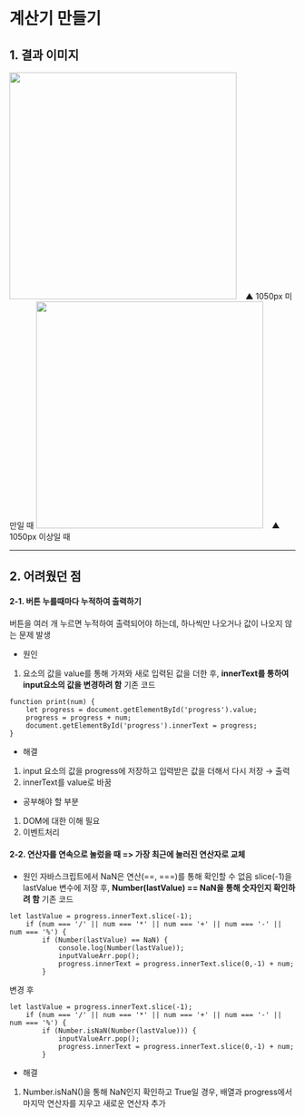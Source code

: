 # 계산기 만들기
## 1. 결과 이미지
<img src="https://user-images.githubusercontent.com/68562176/103666282-c654fc80-4fb7-11eb-8ffa-3b087e834405.PNG" width="400px">
&nbsp;&nbsp; ▲ 1050px 미만일 때
<img src="https://user-images.githubusercontent.com/68562176/103666293-cb19b080-4fb7-11eb-9a7e-05f780c8ae8c.PNG" width = "400px">
&nbsp;&nbsp; ▲ 1050px 이상일 때

---
## 2. 어려웠던 점
#### 2-1. 버튼 누를때마다 누적하여 출력하기
버튼을 여러 개 누르면 누적하여 출력되어야 하는데, 하나씩만 나오거나 값이 나오지 않는 문제 발생
- 원인
1) 요소의 값을 value를 통해 가져와 새로 입력된 값을 더한 후, **innerText를 통하여 input요소의 값을 변경하려 함**
기존 코드
```
function print(num) {
    let progress = document.getElementById('progress').value;
    progress = progress + num;
    document.getElementById('progress').innerText = progress;
}
```
- 해결
1) input 요소의 값을 progress에 저장하고 입력받은 값을 더해서 다시 저장 → 출력
2) innerText를 value로 바꿈
- 공부해야 할 부분
1) DOM에 대한 이해 필요
2) 이벤트처리

#### 2-2. 연산자를 연속으로 눌렀을 때 => 가장 최근에 눌러진 연산자로 교체
- 원인
자바스크립트에서 NaN은 연산(==, ===)를 통해 확인할 수 없음
slice(-1)을 lastValue 변수에 저장 후, **Number(lastValue) == NaN을 통해 숫자인지 확인하려 함**
기존 코드
```
let lastValue = progress.innerText.slice(-1);
    if (num === '/' || num === '*' || num === '+' || num === '-' || num === '%') {
        if (Number(lastValue) == NaN) {
            console.log(Number(lastValue));
            inputValueArr.pop();
            progress.innerText = progress.innerText.slice(0,-1) + num;
        }
```
변경 후
```
let lastValue = progress.innerText.slice(-1);
    if (num === '/' || num === '*' || num === '+' || num === '-' || num === '%') {
        if (Number.isNaN(Number(lastValue))) {
            inputValueArr.pop();
            progress.innerText = progress.innerText.slice(0,-1) + num;
        }
```
- 해결
1) Number.isNaN()을 통해 NaN인지 확인하고 True일 경우, 배열과 progress에서 마지막 연산자를 지우고 새로운 연산자 추가
